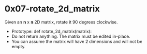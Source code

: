 # 0x07-rotate_2d_matrix

Given an **n** x **n** 2D matrix, rotate it 90 degrees clockwise.

<ul>
<li>Prototype: def rotate_2d_matrix(matrix):</li>
<li>Do not return anything. The matrix must be edited in-place.</li>
<li>You can assume the matrix will have 2 dimensions and will not be empty.</li>
</ul>

